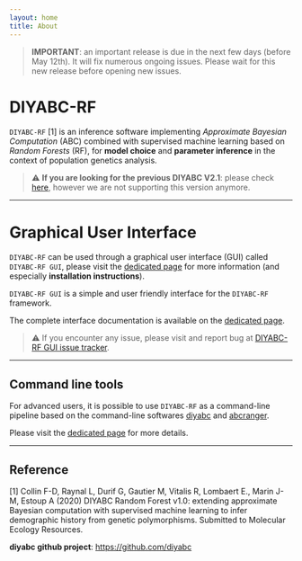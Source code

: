 ```yaml
---
layout: home
title: About
---
```


> **IMPORTANT**: an important release is due in the next few days (before May 12th). It will fix numerous ongoing issues. Please wait for this new release before opening new issues.

# DIYABC-RF

`DIYABC-RF` [1] is an inference software implementing 
*Approximate Bayesian Computation* (ABC) combined with 
supervised machine learning based on *Random Forests* (RF), 
for **model choice** and **parameter inference** in the context of 
population genetics analysis.

> :warning: **If you are looking for the previous DIYABC V2.1**: please check [here](/old), however we are not supporting this version anymore.

---

# Graphical User Interface

`DIYABC-RF` can be used through a graphical user interface (GUI) called 
`DIYABC-RF GUI`, please visit the [dedicated page](/gui/) for more 
information (and especially **installation instructions**).

`DIYABC-RF GUI` is a simple and user friendly interface for the `DIYABC-RF` 
framework.

The complete interface documentation is available on the 
[dedicated page](/doc/).

> :warning: If you encounter any issue, please visit and report bug at [DIYABC-RF GUI issue tracker](https://github.com/diyabc/diyabcGUI/issues).

---

## Command line tools

For advanced users, it is possible to use `DIYABC-RF` as a command-line 
pipeline based on the command-line softwares [diyabc](https://github.com/diyabc/diyabc) 
and [abcranger](https://github.com/diyabc/abcranger).

Please visit the [dedicated page](/cli/) for more details.

---

## Reference

[1] Collin F-D, Raynal L, Durif G, Gautier M, Vitalis R, Lombaert E., Marin J-M, Estoup A (2020) DIYABC Random Forest v1.0: extending approximate Bayesian computation with supervised machine learning to infer demographic history from genetic polymorphisms. Submitted to Molecular Ecology Resources.

**diyabc github project**: <https://github.com/diyabc>

